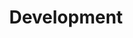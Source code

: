 ---
layout: posts_by_category
categories: Development
title: Development
permalink: /category/Development
---